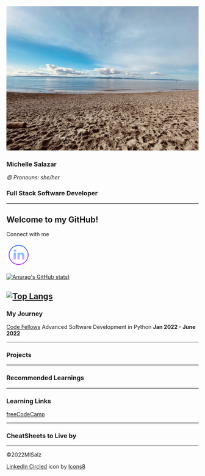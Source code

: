 
<img src="img/4DA3D361-F30B-45FC-B0D5-1ECDD26D395F_1_105_c.jpeg" alt="beach" style="width:100%; height: 50%">

### Michelle Salazar 
*😄 Pronouns: she/her*
### Full Stack Software Developer
---
## Welcome to my GitHub!

Connect with me 

<a href="https://www.linkedin.com/in/michellesalazar010" ><img src="img/icons8-linkedin-circled-64.png"></a>

[![Anurag's GitHub stats](https://github-readme-stats.vercel.app/api?username=MISalz&show_icons=true&theme=dracula))](https://github.com/anuraghazra/github-readme-stats)

[![Top Langs](https://github-readme-stats.vercel.app/api/top-langs/?username=MISalz&layout=compact&theme=midnight-purple&card_width=800&langs_count=10)](https://github.com/HexxKing/github-readme-stats)
---
### My Journey


[Code Fellows](https://www.codefellows.org/) Advanced Software Development in Python **Jan 2022 - June 2022**

---
### Projects

---
### Recommended Learnings

---
### Learning Links
[freeCodeCamp](https://www.freecodecamp.org/news)

---
### CheatSheets to Live by

---
&copy;2022MISalz

<a target="_blank" href="https://icons8.com/icon/IXUU4h36YfmO/linkedin-circled">LinkedIn Circled</a> icon by <a target="_blank" href="https://icons8.com">Icons8</a>


<!--
**MISalz/MISalz** is a ✨ _special_ ✨ repository because its `README.md` (this file) appears on your GitHub profile.

Here are some ideas to get you started:

- 🔭 I’m currently working on ...
- 🌱 I’m currently learning ...
- 👯 I’m looking to collaborate on ...
- 🤔 I’m looking for help with ...
- 💬 Ask me about ...
- 📫 How to reach me: ...
- 😄 Pronouns: ...
- ⚡ Fun fact: ...
-->
